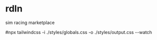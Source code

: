 # rdln
 sim racing marketplace

#npx tailwindcss -i ./styles/globals.css -o ./styles/output.css --watch
